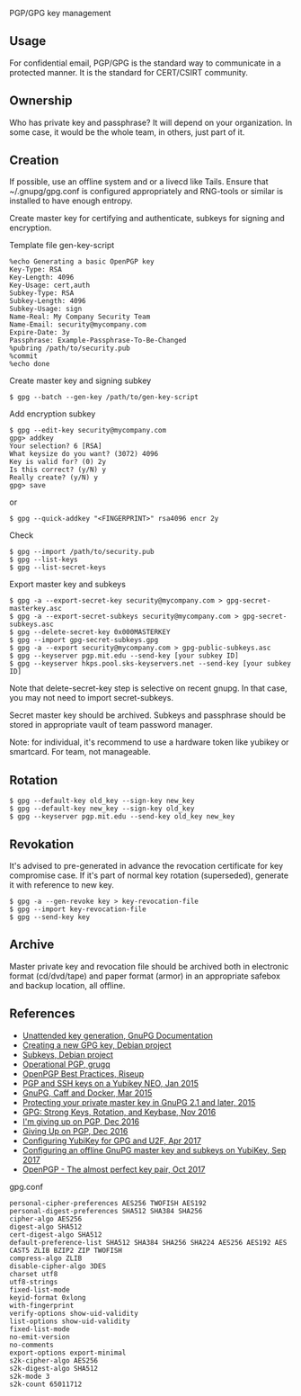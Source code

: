 PGP/GPG key management

## Usage

For confidential email, PGP/GPG is the standard way to communicate in a protected manner.
It is the standard for CERT/CSIRT community.

## Ownership

Who has private key and passphrase?
It will depend on your organization. In some case, it would be the whole team, in others, just part of it.

## Creation

If possible, use an offline system and or a livecd like Tails.
Ensure that ~/.gnupg/gpg.conf is configured appropriately and RNG-tools or similar is installed to have enough entropy.

Create master key for certifying and authenticate, subkeys for signing and encryption.

Template file gen-key-script
```
%echo Generating a basic OpenPGP key
Key-Type: RSA
Key-Length: 4096
Key-Usage: cert,auth
Subkey-Type: RSA
Subkey-Length: 4096
Subkey-Usage: sign
Name-Real: My Company Security Team
Name-Email: security@mycompany.com
Expire-Date: 3y
Passphrase: Example-Passphrase-To-Be-Changed
%pubring /path/to/security.pub
%commit
%echo done
```

Create master key and signing subkey
```
$ gpg --batch --gen-key /path/to/gen-key-script
```

Add encryption subkey
```
$ gpg --edit-key security@mycompany.com
gpg> addkey
Your selection? 6 [RSA]
What keysize do you want? (3072) 4096
Key is valid for? (0) 2y
Is this correct? (y/N) y
Really create? (y/N) y
gpg> save
```
or
```
$ gpg --quick-addkey "<FINGERPRINT>" rsa4096 encr 2y
```

Check
```
$ gpg --import /path/to/security.pub
$ gpg --list-keys
$ gpg --list-secret-keys
```

Export master key and subkeys
```
$ gpg -a --export-secret-key security@mycompany.com > gpg-secret-masterkey.asc
$ gpg -a --export-secret-subkeys security@mycompany.com > gpg-secret-subkeys.asc
$ gpg --delete-secret-key 0x000MASTERKEY
$ gpg --import gpg-secret-subkeys.gpg
$ gpg -a --export security@mycompany.com > gpg-public-subkeys.asc
$ gpg --keyserver pgp.mit.edu --send-key [your subkey ID]
$ gpg --keyserver hkps.pool.sks-keyservers.net --send-key [your subkey ID]
```
Note that delete-secret-key step is selective on recent gnupg. In that case, you may not need to import secret-subkeys.

Secret master key should be archived.
Subkeys and passphrase should be stored in appropriate vault of team password manager.

Note: for individual, it's recommend to use a hardware token like yubikey or smartcard. For team, not manageable.

## Rotation

```
$ gpg --default-key old_key --sign-key new_key
$ gpg --default-key new_key --sign-key old_key
$ gpg --keyserver pgp.mit.edu --send-key old_key new_key
```

## Revokation

It's advised to pre-generated in advance the revocation certificate for key compromise case.
If it's part of normal key rotation (superseded), generate it with reference to new key.

```
$ gpg -a --gen-revoke key > key-revocation-file
$ gpg --import key-revocation-file
$ gpg --send-key key
```


## Archive

Master private key and revocation file should be archived both in electronic format (cd/dvd/tape) and paper format (armor) in an appropriate safebox and backup location, all offline.

## References

* [Unattended key generation, GnuPG Documentation](https://www.gnupg.org/documentation/manuals/gnupg/Unattended-GPG-key-generation.html)
* [Creating a new GPG key, Debian project](http://keyring.debian.org/creating-key.html)
* [Subkeys, Debian project](https://wiki.debian.org/subkeys)
* [Operational PGP, grugq](https://gist.github.com/grugq/03167bed45e774551155)
* [OpenPGP Best Practices, Riseup](https://help.riseup.net/en/security/message-security/openpgp/best-practices)
* [PGP and SSH keys on a Yubikey NEO, Jan 2015](https://www.esev.com/blog/post/2015-01-pgp-ssh-key-on-yubikey-neo/)
* [GnuPG, Caff and Docker, Mar 2015](http://www.barkingiguana.com/2015/03/02/gnupg-caff-and-docker-for-great-justice/)
* [Protecting your private master key in GnuPG 2.1 and later, 2015](https://rudd-o.com/linux-and-free-software/protecting-your-private-master-key-in-gnupg-2-1-and-later)
* [GPG: Strong Keys, Rotation, and Keybase, Nov 2016](https://sungo.wtf/2016/11/23/gpg-strong-keys-rotation-and-keybase.html)
* [I'm giving up on PGP, Dec 2016](https://blog.filippo.io/giving-up-on-long-term-pgp/)
* [Giving Up on PGP, Dec 2016](https://www.schneier.com/blog/archives/2016/12/giving_up_on_pg.html)
* [Configuring YubiKey for GPG and U2F, Apr 2017](https://research.kudelskisecurity.com/2017/04/28/configuring-yubikey-for-gpg-and-u2f/)
* [Configuring an offline GnuPG master key and subkeys on YubiKey, Sep 2017](https://www.andreagrandi.it/2017/09/30/configuring-offline-gnupg-masterkey-subkeys-on-yubikey/)
* [OpenPGP - The almost perfect key pair, Oct 2017](https://blog.eleven-labs.com/en/openpgp-almost-perfect-key-pair-part-1/)

gpg.conf
```
personal-cipher-preferences AES256 TWOFISH AES192
personal-digest-preferences SHA512 SHA384 SHA256
cipher-algo AES256
digest-algo SHA512
cert-digest-algo SHA512
default-preference-list SHA512 SHA384 SHA256 SHA224 AES256 AES192 AES CAST5 ZLIB BZIP2 ZIP TWOFISH
compress-algo ZLIB
disable-cipher-algo 3DES
charset utf8
utf8-strings
fixed-list-mode
keyid-format 0xlong
with-fingerprint
verify-options show-uid-validity
list-options show-uid-validity
fixed-list-mode
no-emit-version
no-comments
export-options export-minimal
s2k-cipher-algo AES256
s2k-digest-algo SHA512
s2k-mode 3
s2k-count 65011712
```
